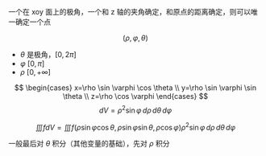 一个在 xoy 面上的极角，一个和 z 轴的夹角确定，和原点的距离确定，则可以唯一确定一个点

$$
(\rho,\varphi,\theta)
$$

- $\theta$ 是极角，$[0,2\pi]$
- $\varphi$ $[0,\pi]$
- $\rho$ $[0,+\infty]$

$$
\begin{cases}
x=\rho \sin \varphi \cos \theta \\
y=\rho \sin \varphi \sin \theta \\ 
z=\rho \cos \varphi
\end{cases}
$$
$$
dV = \rho^{2} \sin \varphi \, d\rho\, d\theta\,d\varphi
$$

$$
\iiint fdV=\iiint f(\rho \sin \varphi \cos \theta,\rho \sin \varphi \sin \theta,\rho \cos \varphi) \rho^{2} \sin \varphi \, d\rho\, d\theta\,d \varphi
$$

一般最后对 $\theta$ 积分（其他变量的基础），先对 $\rho$ 积分

